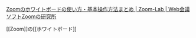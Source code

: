 
[Zoomのホワイトボードの使い方・基本操作方法まとめ | Zoom-Lab | Web会議ソフトZoomの研究所](https://zoom-kaigi.com/zoom-white/)

[[Zoom]]の[[ホワイトボード]]
